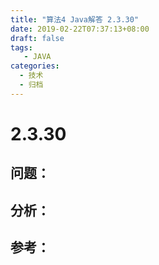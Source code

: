 ```yaml
---
title: "算法4 Java解答 2.3.30"
date: 2019-02-22T07:37:13+08:00
draft: false
tags:
   - JAVA
categories:
  - 技术
  - 归档
---
```



# 2.3.30

## 问题：


## 分析：


## 参考：


